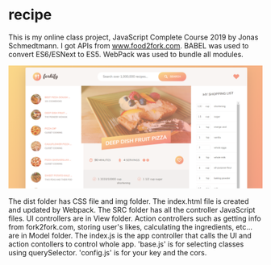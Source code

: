 # recipe


This is my online class project, JavaScript Complete Course 2019 by Jonas Schmedtmann. I got APIs from www.food2fork.com.  BABEL was used to convert ES6/ESNext to ES5. WebPack was used to bundle all modules.

![](/dist/img/recipe.png)

The dist folder has CSS file and img folder.  The index.html file is created and updated by Webpack.  The SRC folder has all the controller JavaScript files.  UI controllers are in View folder.  Action controllers such as getting info from fork2fork.com, storing user's likes, calculating the ingredients, etc... are in Model folder.  The index.js is the app controller that calls the UI and action contollers to control whole app.  'base.js' is for selecting classes using querySelector.  'config.js' is for your key and the cors. 
